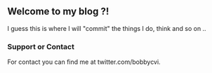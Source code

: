 ## Welcome to my blog ?!

I guess this is where I will "commit" the things I do, think and so on ..

### Support or Contact

For contact you can find me at twitter.com/bobbycvi.
